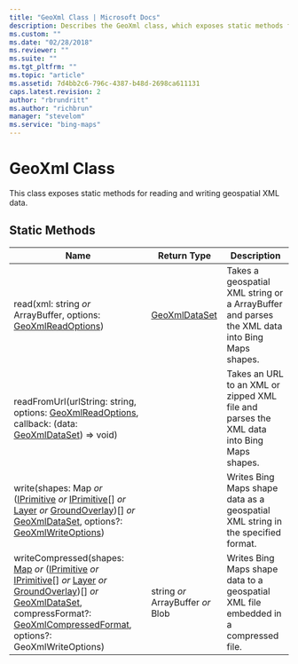 ```yaml
---
title: "GeoXml Class | Microsoft Docs"
description: Describes the GeoXml class, which exposes static methods for reading and writing geospatial XML data and provides a list of the stat methods.
ms.custom: ""
ms.date: "02/28/2018"
ms.reviewer: ""
ms.suite: ""
ms.tgt_pltfrm: ""
ms.topic: "article"
ms.assetid: 7d4bb2c6-796c-4387-b48d-2698ca611131
caps.latest.revision: 2
author: "rbrundritt"
ms.author: "richbrun"
manager: "stevelom"
ms.service: "bing-maps"
---
```

# GeoXml Class

This class exposes static methods for reading and writing geospatial XML data.

## Static Methods

|Name  | Return Type                       | Description                                                                                   |
|------|-----------------------------------|-----------------------------------------------------------------------------------------------|
| read(xml: string *or* ArrayBuffer, options: [GeoXmlReadOptions](geoxmlreadoptions-object.md)) | [GeoXmlDataSet](geoxmldataset-object.md) | Takes a geospatial XML string or a ArrayBuffer and parses the XML data into Bing Maps shapes. |
| readFromUrl(urlString: string, options: [GeoXmlReadOptions](geoxmlreadoptions-object.md), callback: (data: [GeoXmlDataSet](geoxmldataset-object.md)) =&gt; void) | | Takes an URL to an XML or zipped XML file and parses the XML data into Bing Maps shapes.      |
| write(shapes: Map *or* ([IPrimitive](../../map-control-api/iprimitive-class.md) *or* [IPrimitive](../../map-control-api/iprimitive-class.md)\[\] *or* [Layer](../../map-control-api/layer-class.md) *or* [GroundOverlay](../../map-control-api/groundoverlay-class.md))\[\] *or* [GeoXmlDataSet](geoxmldataset-object.md), options?: [GeoXmlWriteOptions](geoxmlwriteoptions-object.md)) | | Writes Bing Maps shape data as a geospatial XML string in the specified format.        |
| writeCompressed(shapes: [Map](../../map-control-api/map-class.md) *or* ([IPrimitive](../../map-control-api/iprimitive-class.md) *or* [IPrimitive](../../map-control-api/iprimitive-class.md)\[\] *or* [Layer](../../map-control-api/layer-class.md) *or* [GroundOverlay](../../map-control-api/groundoverlay-class.md))\[\] *or* [GeoXmlDataSet](geoxmldataset-object.md), compressFormat?: [GeoXmlCompressedFormat](geoxmlcompressedformat-enumeration.md), options?: GeoXmlWriteOptions) | string *or* ArrayBuffer *or* Blob | Writes Bing Maps shape data to a geospatial XML file embedded in a compressed file.           |
